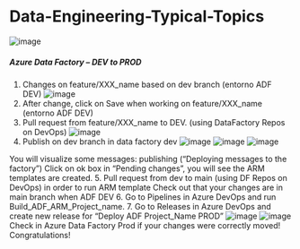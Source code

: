 # Data-Engineering-Typical-Topics
![image](https://user-images.githubusercontent.com/70054118/228237253-e7a2b0fe-b71e-49ec-9eb5-db04b4b18629.png)

#####  Azure Data Factory – DEV to PROD

1. Changes on feature/XXX_name based on dev branch  (entorno ADF DEV)
![image](https://user-images.githubusercontent.com/70054118/228242297-f70bc7db-19f9-418d-ac71-ef6d8ee215bf.png)
2. After change, click on Save when working on feature/XXX_name (entorno ADF DEV)
3. Pull request from feature/XXX_name to DEV. (using DataFactory Repos on DevOps)
![image](https://user-images.githubusercontent.com/70054118/228242742-760b2ea1-1579-4195-a013-b836dd48461e.png)
4. Publish on dev branch in data factory dev
![image](https://user-images.githubusercontent.com/70054118/228242852-3a875f1d-c3ee-4dab-9943-ae61ba89a1f7.png)
![image](https://user-images.githubusercontent.com/70054118/228243022-160c3789-78b5-4243-8045-e8530f5f5eae.png)
![image](https://user-images.githubusercontent.com/70054118/228243093-578bee8a-e3e8-48a5-a271-5e0af2a0aef2.png)

  You will visualize some messages: publishing (“Deploying messages to the factory”)
  Click on ok box in “Pending changes”, you will see the ARM templates are created. 
5. Pull request from dev to main (using DF Repos on DevOps) in order to run ARM template 
  Check out that your changes are in main branch when ADF DEV
6. Go to Pipelines in Azure DevOps and run Build_ADF_ARM_Project_name. 
7. Go to Releases in Azure DevOps and create new release for “Deploy ADF Project_Name PROD”
![image](https://user-images.githubusercontent.com/70054118/228239782-06a4dd36-eddc-4bce-9793-ad8dfb002228.png)
![image](https://user-images.githubusercontent.com/70054118/228240385-aca6a9a4-36fb-4930-9b5e-985e6333162d.png)
  Check in Azure Data Factory Prod if your changes were correctly moved! Congratulations!
